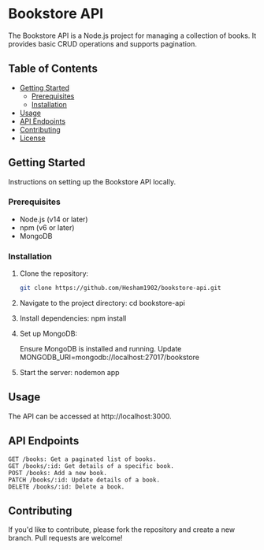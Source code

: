 # Bookstore API

The Bookstore API is a Node.js project for managing a collection of books. It provides basic CRUD operations and supports pagination.

## Table of Contents

- [Getting Started](#getting-started)
  - [Prerequisites](#prerequisites)
  - [Installation](#installation)
- [Usage](#usage)
- [API Endpoints](#api-endpoints)
- [Contributing](#contributing)
- [License](#license)

## Getting Started

Instructions on setting up the Bookstore API locally.

### Prerequisites

- Node.js (v14 or later)
- npm (v6 or later)
- MongoDB

### Installation

1. Clone the repository:

   ```bash
   git clone https://github.com/Hesham1902/bookstore-api.git
   
2. Navigate to the project directory:
   cd bookstore-api
   
4. Install dependencies:
   npm install

5. Set up MongoDB:

    Ensure MongoDB is installed and running.
    Update MONGODB_URI=mongodb://localhost:27017/bookstore
   
6. Start the server:
   nodemon app


## Usage

The API can be accessed at http://localhost:3000.

## API Endpoints

    GET /books: Get a paginated list of books.
    GET /books/:id: Get details of a specific book.
    POST /books: Add a new book.
    PATCH /books/:id: Update details of a book.
    DELETE /books/:id: Delete a book.

## Contributing

If you'd like to contribute, please fork the repository and create a new branch. Pull requests are welcome!
